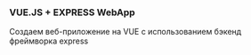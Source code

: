 ### VUE.JS + EXPRESS WebApp

Создаем веб-приложение на VUE с использованием бэкенд фреймворка express